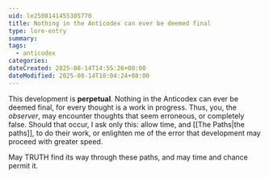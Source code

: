 ```yaml
---
uid: le2508141455305770
title: Nothing in the Anticodex can ever be deemed final
type: lore-entry
summary: 
tags:
  - anticodex
categories: 
dateCreated: 2025-08-14T14:55:26+08:00
dateModified: 2025-08-14T18:04:24+08:00
---
```

This development is **perpetual**. Nothing in the Anticodex can ever be deemed final, for every thought is a work in progress. Thus, you, the *observer*, may encounter thoughts that seem erroneous, or completely false. Should that occur, I ask only this: allow time, and [[The Paths|the paths]], to do their work, or enlighten me of the error that development may proceed with greater speed.

May TRUTH find its way through these paths, and may time and chance permit it.